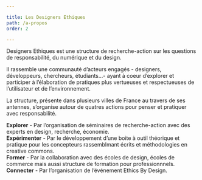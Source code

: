 ```yaml
---

title: Les Designers Ethiques
path: /a-propos
order: 2

---
```


Designers Ethiques est une structure de recherche-action sur les questions de responsabilité, du numérique et du design.

Il rassemble une communauté d’acteurs engagés - designers, développeurs, chercheurs, étudiants...- ayant à coeur d’explorer et participer à l’élaboration de pratiques plus vertueuses et respectueuses de l’utilisateur et de l’environnement.

La structure, présente dans plusieurs villes de France au travers de ses antennes, s’organise autour de quatres actions pour penser et pratiquer avec responsabilité.

**Explorer** - Par l’organisation de séminaires de recherche-action avec des experts en design, recherche, économie.<br /> 
**Expérimenter** - Par le développement d’une boite à outil théorique et pratique pour les concepteurs rassemblmant écrits et méthodologies en creative commons.<br />
**Former** - Par la collaboration avec des écoles de design, écoles de commerce mais aussi structure de formation pour professionnnels.<br />
**Connecter** - Par l’organisation de l’événement Ethics By Design.